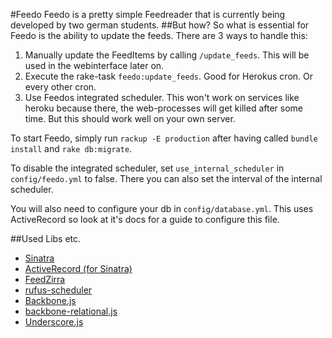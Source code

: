 #Feedo
Feedo is a pretty simple Feedreader that is currently being developed by two german students.
##But how?
So what is essential for Feedo is the ability to update the feeds. There are 3 ways to handle this:

1. Manually update the FeedItems by calling `/update_feeds`. This will be used in the webinterface later on.
2. Execute the rake-task `feedo:update_feeds`. Good for Herokus cron. Or every other cron.
3. Use Feedos integrated scheduler. This won't work on services like heroku because there, the web-processes will get killed after some time. But this should work well on your own server.

To start Feedo, simply run `rackup -E production` after having called `bundle install` and `rake db:migrate`.

To disable the integrated scheduler, set `use_internal_scheduler` in `config/feedo.yml` to false. There you can also set the interval of the internal scheduler.

You will also need to configure your db in `config/database.yml`. This uses ActiveRecord so look at it's docs for a guide to configure this file.

##Used Libs etc.
* [Sinatra](http://www.sinatrarb.com/)
* [ActiveRecord (for Sinatra)](https://github.com/bmizerany/sinatra-activerecord)
* [FeedZirra](https://github.com/pauldix/feedzirra)
* [rufus-scheduler](https://github.com/jmettraux/rufus-scheduler)
* [Backbone.js](http://backbonejs.org/)
* [backbone-relational.js](http://backbonerelational.org/)
* [Underscore.js](http://underscorejs.org/)